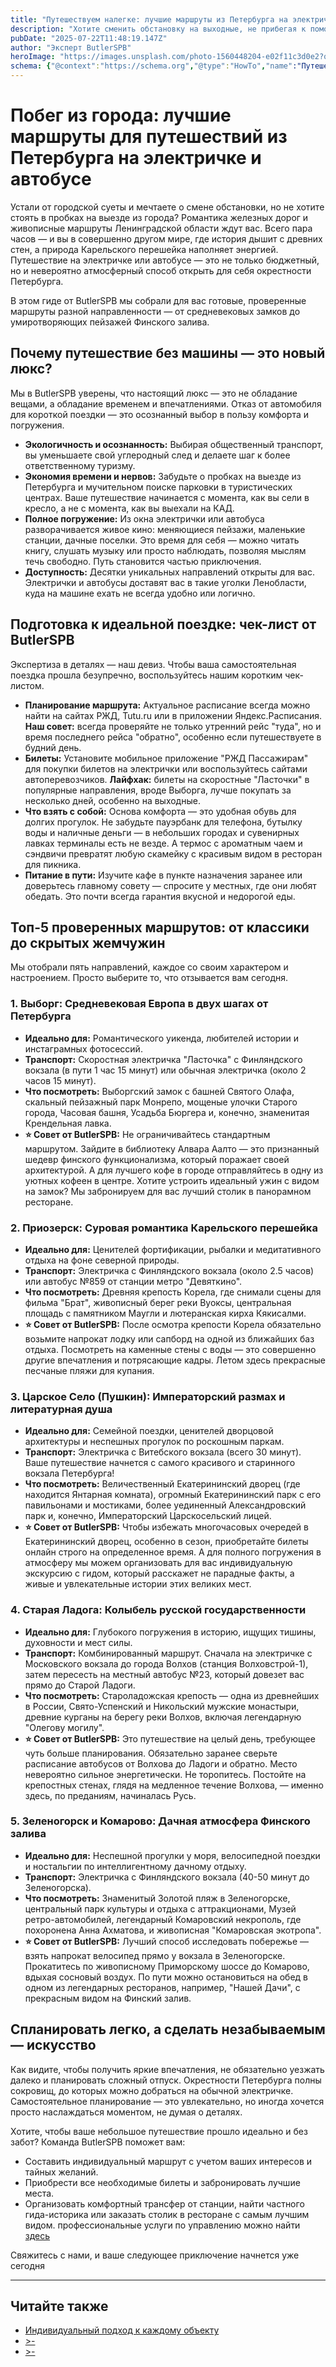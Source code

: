 ```yaml
---
title: "Путешествуем налегке: лучшие маршруты из Петербурга на электричке и автобусе"
description: "Хотите сменить обстановку на выходные, не прибегая к помощи автомобиля? Блог ButlerSPB подготовил для вас подборку увлекательных маршрутов по Ленинградской области, куда можно легко добраться на общественном транспорте. Откройте для себя старинные крепости Выборга, дворцовые ансамбли пригородов и живописные берега Финского залива. Вдохновляйтесь на спонтанное приключение, а мы позаботимся о вашем комфортном возвращении в уютные апартаменты в Санкт-Петербурге."
pubDate: "2025-07-22T11:48:19.147Z"
author: "Эксперт ButlerSPB"
heroImage: "https://images.unsplash.com/photo-1560448204-e02f11c3d0e2?q=80&w=2070&auto=format&fit=crop"
schema: {"@context":"https://schema.org","@type":"HowTo","name":"Путешествуем налегке: лучшие маршруты из Петербурга на электричке и автобусе","description":"Хотите сменить обстановку на выходные, не прибегая к помощи автомобиля? Блог ButlerSPB подготовил для вас подборку увлекательных маршрутов по Ленинградской области, куда можно легко добраться на общественном транспорте. Откройте для себя старинные крепости Выборга, дворцовые ансамбли пригородов и живописные берега Финского залива. Вдохновляйтесь на спонтанное приключение, а мы позаботимся о вашем комфортном возвращении в уютные апартаменты в Санкт-Петербурге.","image":{"@type":"ImageObject","url":"https://images.unsplash.com/photo-1560448204-e02f11c3d0e2?q=80&w=2070&auto=format&fit=crop"},"aggregateRating":{"@type":"AggregateRating","ratingValue":"4.8","reviewCount":328,"bestRating":"5","worstRating":"1"},"publisher":{"@type":"Organization","name":"Блог ButlerSPB","logo":{"@type":"ImageObject","url":"https://butlerspb-blog.netlify.app/favicon.ico"}},"mainEntityOfPage":{"@type":"WebPage","@id":"https://butlerspb-blog.netlify.app/blog/luchshie-marshruty-dlya-samostoyatelnyh-puteshestviy-na-elektrichke-ili-avtobuse/"}}
---
```


# Побег из города: лучшие маршруты для путешествий из Петербурга на электричке и автобусе

Устали от городской суеты и мечтаете о смене обстановки, но не хотите стоять в пробках на выезде из города? Романтика железных дорог и живописные маршруты Ленинградской области ждут вас. Всего пара часов — и вы в совершенно другом мире, где история дышит с древних стен, а природа Карельского перешейка наполняет энергией. Путешествие на электричке или автобусе — это не только бюджетный, но и невероятно атмосферный способ открыть для себя окрестности Петербурга.

В этом гиде от ButlerSPB мы собрали для вас готовые, проверенные маршруты разной направленности — от средневековых замков до умиротворяющих пейзажей Финского залива.

## Почему путешествие без машины — это новый люкс?

Мы в ButlerSPB уверены, что настоящий люкс — это не обладание вещами, а обладание временем и впечатлениями. Отказ от автомобиля для короткой поездки — это осознанный выбор в пользу комфорта и погружения.

*   **Экологичность и осознанность:** Выбирая общественный транспорт, вы уменьшаете свой углеродный след и делаете шаг к более ответственному туризму.
*   **Экономия времени и нервов:** Забудьте о пробках на выезде из Петербурга и мучительном поиске парковки в туристических центрах. Ваше путешествие начинается с момента, как вы сели в кресло, а не с момента, как вы выехали на КАД.
*   **Полное погружение:** Из окна электрички или автобуса разворачивается живое кино: меняющиеся пейзажи, маленькие станции, дачные поселки. Это время для себя — можно читать книгу, слушать музыку или просто наблюдать, позволяя мыслям течь свободно. Путь становится частью приключения.
*   **Доступность:** Десятки уникальных направлений открыты для вас. Электрички и автобусы доставят вас в такие уголки Ленобласти, куда на машине ехать не всегда удобно или логично.

## Подготовка к идеальной поездке: чек-лист от ButlerSPB

Экспертиза в деталях — наш девиз. Чтобы ваша самостоятельная поездка прошла безупречно, воспользуйтесь нашим коротким чек-листом.

*   **Планирование маршрута:** Актуальное расписание всегда можно найти на сайтах РЖД, Tutu.ru или в приложении Яндекс.Расписания. **Наш совет:** всегда проверяйте не только утренний рейс "туда", но и время последнего рейса "обратно", особенно если путешествуете в будний день.
*   **Билеты:** Установите мобильное приложение "РЖД Пассажирам" для покупки билетов на электрички или воспользуйтесь сайтами автоперевозчиков. **Лайфхак:** билеты на скоростные "Ласточки" в популярные направления, вроде Выборга, лучше покупать за несколько дней, особенно на выходные.
*   **Что взять с собой:** Основа комфорта — это удобная обувь для долгих прогулок. Не забудьте пауэрбанк для телефона, бутылку воды и наличные деньги — в небольших городах и сувенирных лавках терминалы есть не везде. А термос с ароматным чаем и сэндвичи превратят любую скамейку с красивым видом в ресторан для пикника.
*   **Питание в пути:** Изучите кафе в пункте назначения заранее или доверьтесь главному совету — спросите у местных, где они любят обедать. Это почти всегда гарантия вкусной и недорогой еды.

## Топ-5 проверенных маршрутов: от классики до скрытых жемчужин

Мы отобрали пять направлений, каждое со своим характером и настроением. Просто выберите то, что отзывается вам сегодня.

### 1. Выборг: Средневековая Европа в двух шагах от Петербурга
*   **Идеально для:** Романтического уикенда, любителей истории и инстаграмных фотосессий.
*   **Транспорт:** Скоростная электричка "Ласточка" с Финляндского вокзала (в пути 1 час 15 минут) или обычная электричка (около 2 часов 15 минут).
*   **Что посмотреть:** Выборгский замок с башней Святого Олафа, скальный пейзажный парк Монрепо, мощеные улочки Старого города, Часовая башня, Усадьба Бюргера и, конечно, знаменитая Крендельная лавка.
*   **⭐ Совет от ButlerSPB:** Не ограничивайтесь стандартным маршрутом. Зайдите в библиотеку Алвара Аалто — это признанный шедевр финского функционализма, который поражает своей архитектурой. А для лучшего кофе в городе отправляйтесь в одну из уютных кофеен в центре. Хотите устроить идеальный ужин с видом на замок? Мы забронируем для вас лучший столик в панорамном ресторане.

### 2. Приозерск: Суровая романтика Карельского перешейка
*   **Идеально для:** Ценителей фортификации, рыбалки и медитативного отдыха на фоне северной природы.
*   **Транспорт:** Электричка с Финляндского вокзала (около 2.5 часов) или автобус №859 от станции метро "Девяткино".
*   **Что посмотреть:** Древняя крепость Корела, где снимали сцены для фильма "Брат", живописный берег реки Вуоксы, центральная площадь с памятником Маугли и лютеранская кирха Кякисалми.
*   **⭐ Совет от ButlerSPB:** После осмотра крепости Корела обязательно возьмите напрокат лодку или сапборд на одной из ближайших баз отдыха. Посмотреть на каменные стены с воды — это совершенно другие впечатления и потрясающие кадры. Летом здесь прекрасные песчаные пляжи для купания.

### 3. Царское Село (Пушкин): Императорский размах и литературная душа
*   **Идеально для:** Семейной поездки, ценителей дворцовой архитектуры и неспешных прогулок по роскошным паркам.
*   **Транспорт:** Электричка с Витебского вокзала (всего 30 минут). Ваше путешествие начнется с самого красивого и старинного вокзала Петербурга!
*   **Что посмотреть:** Величественный Екатерининский дворец (где находится Янтарная комната), огромный Екатерининский парк с его павильонами и мостиками, более уединенный Александровский парк и, конечно, Императорский Царскосельский лицей.
*   **⭐ Совет от ButlerSPB:** Чтобы избежать многочасовых очередей в Екатерининский дворец, особенно в сезон, приобретайте билеты онлайн строго на определенное время. А для полного погружения в атмосферу мы можем организовать для вас индивидуальную экскурсию с гидом, который расскажет не парадные факты, а живые и увлекательные истории этих великих мест.

### 4. Старая Ладога: Колыбель русской государственности
*   **Идеально для:** Глубокого погружения в историю, ищущих тишины, духовности и мест силы.
*   **Транспорт:** Комбинированный маршрут. Сначала на электричке с Московского вокзала до города Волхов (станция Волховстрой-1), затем пересесть на местный автобус №23, который довезет вас прямо до Старой Ладоги.
*   **Что посмотреть:** Староладожская крепость — одна из древнейших в России, Свято-Успенский и Никольский мужские монастыри, древние курганы на берегу реки Волхов, включая легендарную "Олегову могилу".
*   **⭐ Совет от ButlerSPB:** Это путешествие на целый день, требующее чуть больше планирования. Обязательно заранее сверьте расписание автобусов от Волхова до Ладоги и обратно. Место невероятно сильное энергетически. Не торопитесь. Постойте на крепостных стенах, глядя на медленное течение Волхова, — именно здесь, по преданиям, начиналась Русь.

### 5. Зеленогорск и Комарово: Дачная атмосфера Финского залива
*   **Идеально для:** Неспешной прогулки у моря, велосипедной поездки и ностальгии по интеллигентному дачному отдыху.
*   **Транспорт:** Электричка с Финляндского вокзала (40-50 минут до Зеленогорска).
*   **Что посмотреть:** Знаменитый Золотой пляж в Зеленогорске, центральный парк культуры и отдыха с аттракционами, Музей ретро-автомобилей, легендарный Комаровский некрополь, где похоронена Анна Ахматова, и живописная "Комаровская экотропа".
*   **⭐ Совет от ButlerSPB:** Лучший способ исследовать побережье — взять напрокат велосипед прямо у вокзала в Зеленогорске. Прокатитесь по живописному Приморскому шоссе до Комарово, вдыхая сосновый воздух. По пути можно остановиться на обед в одном из легендарных ресторанов, например, "Нашей Дачи", с прекрасным видом на Финский залив.

## Спланировать легко, а сделать незабываемым — искусство

Как видите, чтобы получить яркие впечатления, не обязательно уезжать далеко и планировать сложный отпуск. Окрестности Петербурга полны сокровищ, до которых можно добраться на обычной электричке. Самостоятельное планирование — это увлекательно, но иногда хочется просто наслаждаться моментом, не думая о деталях.

Хотите, чтобы ваше небольшое путешествие прошло идеально и без забот? Команда ButlerSPB поможет вам:
*   Составить индивидуальный маршрут с учетом ваших интересов и тайных желаний.
*   Приобрести все необходимые билеты и забронировать лучшие места.
*   Организовать комфортный трансфер от станции, найти частного гида-историка или заказать столик в ресторане с самым лучшим видом. профессиональные услуги по управлению можно найти <a href="https://butlerspb.ru/rent" target="_blank" rel="nofollow">здесь</a>

Свяжитесь с нами, и ваше следующее приключение начнется уже сегодня

---

## Читайте также

*   [Индивидуальный подход к каждому объекту](/blog/individualnyy-podhod-k-kazhdomu-obektu/)
*   [>-](/blog/snizhenie-kommunalnyh-rashodov-pri-posutochnoy-arende-v-pitere/)
*   [>-](/blog/energosberezhenie-v-posutochnoy-kvartire/)
